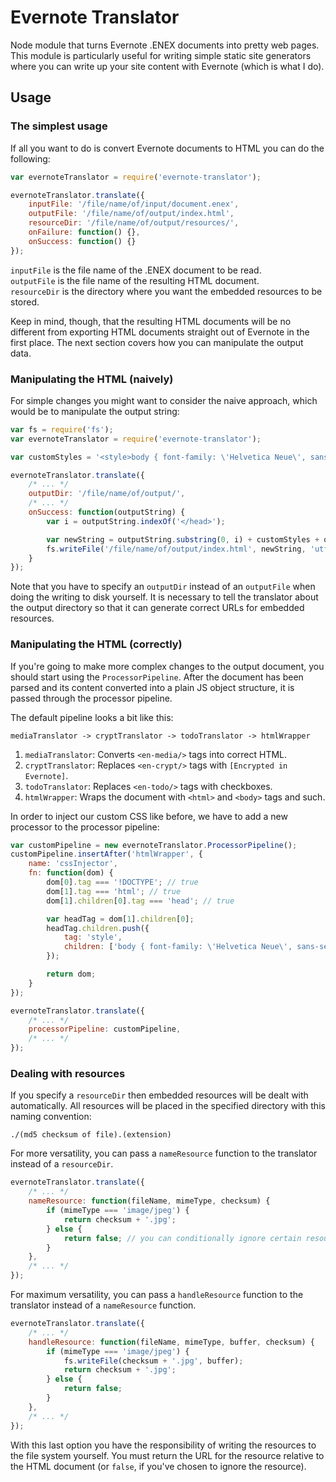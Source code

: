 Evernote Translator
===================

Node module that turns Evernote .ENEX documents into pretty web pages.
This module is particularly useful for writing simple static site
generators where you can write up your site content with Evernote
(which is what I do).

## Usage

### The simplest usage

If all you want to do is convert Evernote documents to HTML you can
do the following:

```javascript
var evernoteTranslator = require('evernote-translator');

evernoteTranslator.translate({
    inputFile: '/file/name/of/input/document.enex',
    outputFile: '/file/name/of/output/index.html',
    resourceDir: '/file/name/of/output/resources/',
    onFailure: function() {},
    onSuccess: function() {}
});
```

`inputFile` is the file name of the .ENEX document to be read.  
`outputFile` is the file name of the resulting HTML document.  
`resourceDir` is the directory where you want the embedded resources
to be stored.

Keep in mind, though, that the resulting HTML documents will be no
different from exporting HTML documents straight out of Evernote in
the first place. The next section covers how you can manipulate the
output data.

### Manipulating the HTML (naively)

For simple changes you might want to consider the naive approach,
which would be to manipulate the output string:

```javascript
var fs = require('fs');
var evernoteTranslator = require('evernote-translator');

var customStyles = '<style>body { font-family: \'Helvetica Neue\', sans-serif; }</style>';

evernoteTranslator.translate({
    /* ... */
    outputDir: '/file/name/of/output/',
    /* ... */
    onSuccess: function(outputString) {
        var i = outputString.indexOf('</head>');

        var newString = outputString.substring(0, i) + customStyles + outputString.substring(i);
        fs.writeFile('/file/name/of/output/index.html', newString, 'utf8');
    }
});
```

Note that you have to specify an `outputDir` instead of an `outputFile`
when doing the writing to disk yourself. It is necessary to tell the
translator about the output directory so that it can generate correct
URLs for embedded resources.

### Manipulating the HTML (correctly)

If you're going to make more complex changes to the output document,
you should start using the `ProcessorPipeline`. After the document
has been parsed and its content converted into a plain JS object
structure, it is passed through the processor pipeline.

The default pipeline looks a bit like this:
```
mediaTranslator -> cryptTranslator -> todoTranslator -> htmlWrapper
```


1. `mediaTranslator`: Converts `<en-media/>` tags into correct HTML.
2. `cryptTranslator`: Replaces `<en-crypt/>` tags with `[Encrypted in Evernote]`.
3. `todoTranslator`: Replaces `<en-todo/>` tags with checkboxes.
4. `htmlWrapper`: Wraps the document with `<html>` and `<body>` tags and such.

In order to inject our custom CSS like before, we have to add a
new processor to the processor pipeline:

```javascript
var customPipeline = new evernoteTranslator.ProcessorPipeline();
customPipeline.insertAfter('htmlWrapper', {
    name: 'cssInjector',
    fn: function(dom) {
        dom[0].tag === '!DOCTYPE'; // true
        dom[1].tag === 'html'; // true
        dom[1].children[0].tag === 'head'; // true

        var headTag = dom[1].children[0];
        headTag.children.push({
            tag: 'style',
            children: ['body { font-family: \'Helvetica Neue\', sans-serif; }']
        });

        return dom;
    }
});

evernoteTranslator.translate({
    /* ... */
    processorPipeline: customPipeline,
    /* ... */
});

```

### Dealing with resources

If you specify a `resourceDir` then embedded resources will be dealt with
automatically. All resources will be placed in the specified directory with
this naming convention:

```
./(md5 checksum of file).(extension)
```

For more versatility, you can pass a `nameResource` function to the translator
instead of a `resourceDir`.

```javascript
evernoteTranslator.translate({
    /* ... */
    nameResource: function(fileName, mimeType, checksum) {
        if (mimeType === 'image/jpeg') {
            return checksum + '.jpg';
        } else {
            return false; // you can conditionally ignore certain resources
        }
    },
    /* ... */
});
```

For maximum versatility, you can pass a `handleResource` function to the translator
instead of a `nameResource` function.

```javascript
evernoteTranslator.translate({
    /* ... */
    handleResource: function(fileName, mimeType, buffer, checksum) {
        if (mimeType === 'image/jpeg') {
            fs.writeFile(checksum + '.jpg', buffer);
            return checksum + '.jpg';
        } else {
            return false;
        }
    },
    /* ... */
});
```

With this last option you have the responsibility of writing the resources
to the file system yourself. You must return the URL for the resource relative
to the HTML document (or `false`, if you've chosen to ignore the resource).